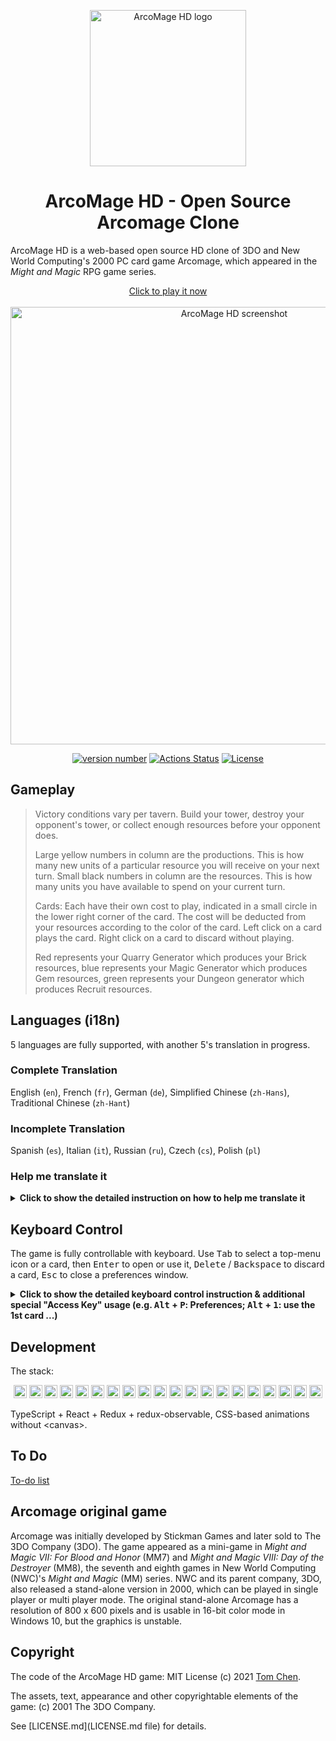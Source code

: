 <p align="center"><a href="https://arcomage.github.io/" target="_blank" rel="noopener noreferrer"><img width="250" src="https://raw.githubusercontent.com/arcomage/arcomage-hd/main/assets/logo/logo.svg" alt="ArcoMage HD logo"></a></p>

<h1 align="center">ArcoMage HD - Open Source Arcomage Clone</h1>

ArcoMage HD is a web-based open source HD clone of 3DO and New World Computing's 2000 PC card game Arcomage, which appeared in the *Might and Magic* RPG game series.

<p align="center"><a href="https://arcomage.github.io/" target="_blank" rel="noopener noreferrer">Click to play it now<br><br><img width="700" src="https://raw.githubusercontent.com/arcomage/arcomage-hd/main/assets/misc/ogimage.jpg" alt="ArcoMage HD screenshot"></a></p>

<p align="center">
  <a href="https://github.com/arcomage/arcomage-hd/"><img src="https://img.shields.io/github/package-json/v/arcomage/arcomage-hd" alt="version number"></a>
  <a href="https://github.com/arcomage/arcomage-hd/actions/workflows/test.yml"><img src="https://github.com/arcomage/arcomage-hd//workflows/Test/badge.svg" alt="Actions Status"></a>
  <a href="https://github.com/arcomage/arcomage-hd/blob/main/LICENSE.md"><img src="https://img.shields.io/badge/license-MIT-brightgreen" alt="License"></a>
</p>

## Gameplay

> Victory conditions vary per tavern. Build your tower, destroy your opponent's tower, or collect enough resources before your opponent does.
> 
> Large yellow numbers in column are the productions. This is how many new units of a particular resource you will receive on your next turn. Small black numbers in column are the resources. This is how many units you have available to spend on your current turn.
> 
> Cards: Each have their own cost to play, indicated in a small circle in the lower right corner of the card. The cost will be deducted from your resources according to the color of the card. Left click on a card plays the card. Right click on a card to discard without playing.
> 
> Red represents your Quarry Generator which produces your Brick resources, blue represents your Magic Generator which produces Gem resources, green represents your Dungeon generator which produces Recruit resources.

## Languages (i18n)

5 languages are fully supported, with another 5's translation in progress.

### Complete Translation

English (`en`), French (`fr`), German (`de`), Simplified Chinese (`zh-Hans`), Traditional Chinese (`zh-Hant`)

### Incomplete Translation

Spanish (`es`), Italian (`it`), Russian (`ru`), Czech (`cs`), Polish (`pl`)

### Help me translate it

<details><summary><strong>Click to show the detailed instruction on how to help me translate it</strong></summary>

I've actually [OCR](https://github.com/arcomage/arcomage-hd/tree/main/tools/ocr)'d the card names & descriptions in the incomplete 5 languages.

If you speak one of Spanish (`es`), Italian (`it`), Russian (`ru`), Czech (`cs`), Polish (`pl`) and want to help, please go to [tools/i18n-temp](https://github.com/arcomage/arcomage-hd/tree/main/tools/i18n-temp) folder, then:

#### Translate General Strings

In [tools/i18n-temp](https://github.com/arcomage/arcomage-hd/tree/main/tools/i18n-temp) folder, go to "**\<LANGCODE\>.ts**" file, click <kbd>Raw</kbd> button, then <kbd>Ctrl</kbd> + <kbd>S</kbd> to save the file.

Look at [en.ts](https://github.com/arcomage/arcomage-hd/blob/main/src/i18n/en.ts) to know what the strings in English are.

Translate the untranslated lines in **\<LANGCODE\>.ts** file, by changing the string on the right. For example, change `'Your Name': 'Your Name',` to `'Your Name': 'Ihr Name',`

#### Translate Card Names & Descriptions

In [tools/i18n-temp](https://github.com/arcomage/arcomage-hd/tree/main/tools/i18n-temp) folder, go to "**cards.\<LANGCODE\>.ts**" file, click <kbd>Raw</kbd> button, then <kbd>Ctrl</kbd> + <kbd>S</kbd> to save the file.

Look at [cards.en.ts](https://github.com/arcomage/arcomage-hd/blob/main/src/i18n/cards.en.ts) to know what the strings in English are.

Please also refer to [main_en_fixed.png](https://github.com/arcomage/arcomage-hd/blob/main/tools/img-processing/original/main_en_fixed.png) which is an image that includes all cards with text in English, and the same image but of your language in [tools/ocr/original](https://github.com/arcomage/arcomage-hd/tree/main/tools/ocr/original) folder.

Check and/or translate "**cards.\<LANGCODE\>.ts**" file:

```
name: '<Translated card name>',
desc: '<Translated card desciption>',
```

Now [tools/i18n-temp](https://github.com/arcomage/arcomage-hd/tree/main/tools/i18n-temp)/**cards.\<LANGCODE\>.ts** files are filled with the text I got with OCR (optical character recognition), which could be of poor quality, please delete and retranslate it if it's nonsense, or verify and modify it if it's readable.

#### Send it to me

Create a pull request if you know how to do it, or just give me the translated text on [GitHub](https://github.com/arcomage/arcomage-hd/issues/9), or on [Reddit](https://www.reddit.com/r/MightAndMagic/comments/mhfx30/arcomage_hd_i_made_a_webbased_opensource_clone_of/), or on [celestialheavens forum](https://www.celestialheavens.com/forum/10/17288), or via email.

</details>

## Keyboard Control

The game is fully controllable with keyboard. Use <kbd>Tab</kbd> to select a top-menu icon or a card, then <kbd>Enter</kbd> to open or use it, <kbd>Delete</kbd> / <kbd>Backspace</kbd> to discard a card, <kbd>Esc</kbd> to close a preferences window.

<details><summary><strong>Click to show the detailed keyboard control instruction & additional special "Access Key" usage (e.g. <kbd>Alt</kbd> + <kbd>P</kbd>: Preferences; <kbd>Alt</kbd> + <kbd>1</kbd>: use the 1st card ...)</strong></summary>

### Top Menu

Use <kbd>Tab</kbd> to select an icon, then <kbd>Enter</kbd> to open it. When the window is open, use <kbd>Esc</kbd> to close it.

Or with access key (only for opening a window):

* <kbd>Alt</kbd> + <kbd>P</kbd>: Preferences
* <kbd>Alt</kbd> + <kbd>L</kbd>: Language
* <kbd>Alt</kbd> + <kbd>V</kbd>: Volume
* <kbd>Alt</kbd> + <kbd>T</kbd>: Toggle Fullscreen
* <kbd>Alt</kbd> + <kbd>H</kbd>: Help
* <kbd>Alt</kbd> + <kbd>G</kbd>: GitHub

### Card

Use <kbd>Tab</kbd> to select a card, then <kbd>Enter</kbd> to **use** it, or <kbd>Delete</kbd> / <kbd>Backspace</kbd> to **discard** it.

Or with access key (only for using a card):

* <kbd>Alt</kbd> + <kbd>1</kbd>: Use the 1st card
* <kbd>Alt</kbd> + <kbd>2</kbd>: Use the 2nd card
* <kbd>Alt</kbd> + <kbd>3</kbd>: Use the 3rd card
* <kbd>Alt</kbd> + ...: Use the nth card

It could be other key instead of <kbd>Alt</kbd>

[The way to activate the accesskey depends on the browser and its platform](https://developer.mozilla.org/en-US/docs/Web/HTML/Global_attributes/accesskey), it's "<kbd>Alt</kbd> + key" in Chrome Windows/Linux.

</details>

## Development

The stack:

<p align="center">
<a href="https://www.typescriptlang.org/" title="Typescript"><img src="https://github.com/tomchen/stack-icons/raw/master/logos/typescript-icon.svg" alt="Typescript" width="21px" height="21px"></a>
<a href="https://reactjs.org/" title="React"><img src="https://github.com/tomchen/stack-icons/raw/master/logos/react.svg" alt="React" width="21px" height="21px"></a>
<a href="https://redux.js.org/" title="Redux"><img src="https://github.com/tomchen/stack-icons/raw/master/logos/redux.svg" alt="Redux" width="21px" height="21px"></a>
<a href="https://github.com/redux-observable/redux-observable" title="redux-observable"><img src="https://github.com/tomchen/stack-icons/raw/master/logos/redux-observable.svg" alt="redux-observable" width="21px" height="21px"></a>
<a href="https://reactivex.io/" title="ReactiveX (RxJS)"><img src="https://github.com/tomchen/stack-icons/raw/master/logos/reactivex.svg" alt="ReactiveX (RxJS)" width="21px" height="21px"></a>
<a href="https://developer.mozilla.org/en-US/docs/Web/JavaScript" title="JavaScript"><img src="https://github.com/tomchen/stack-icons/raw/master/logos/javascript.svg" alt="JavaScript" width="21px" height="21px"></a>
<a href="https://tc39.es/ecma262/" title="ECMAScript 6"><img src="https://github.com/tomchen/stack-icons/raw/master/logos/es6.svg" alt="ECMAScript 6" width="21px" height="21px"></a>
<a href="https://sass-lang.com/" title="Sass"><img src="https://github.com/tomchen/stack-icons/raw/master/logos/sass.svg" alt="Sass" width="21px" height="21px"></a>
<a href="https://tailwindcss.com/" title="Tailwind CSS"><img src="https://github.com/tomchen/stack-icons/raw/master/logos/tailwindcss-icon.svg" alt="Tailwind CSS" width="21px" height="21px"></a>
<a href="https://webpack.js.org/" title="webpack"><img src="https://github.com/tomchen/stack-icons/raw/master/logos/webpack.svg" alt="webpack" width="21px" height="21px"></a>
<a href="https://jestjs.io/" title="Jest"><img src="https://github.com/tomchen/stack-icons/raw/master/logos/jest.svg" alt="Jest" width="21px" height="21px"></a>
<a href="https://cssinjs.org/" title="JSS"><img src="https://github.com/tomchen/stack-icons/raw/master/logos/jss.svg" alt="JSS" width="21px" height="21px"></a>
<a href="https://prettier.io/" title="Prettier"><img src="https://github.com/tomchen/stack-icons/raw/master/logos/prettier.svg" alt="Prettier" width="21px" height="21px"></a>
<a href="https://eslint.org/" title="ESLint"><img src="https://github.com/tomchen/stack-icons/raw/master/logos/eslint.svg" alt="ESLint" width="21px" height="21px"></a>
<a href="https://github.com/postcss/postcss" title="PostCSS"><img src="https://github.com/tomchen/stack-icons/raw/master/logos/postcss.svg" alt="PostCSS" width="21px" height="21px"></a>
<a href="https://github.com/postcss/autoprefixer" title="Autoprefixer"><img src="https://github.com/tomchen/stack-icons/raw/master/logos/autoprefixer.svg" alt="Autoprefixer" width="21px" height="21px"></a>
<a href="https://code.visualstudio.com/" title="Visual Studio Code"><img src="https://github.com/tomchen/stack-icons/raw/master/logos/visual-studio-code.svg" alt="Visual Studio Code" width="21px" height="21px"></a>
<a href="https://yarnpkg.com/" title="Yarn"><img src="https://github.com/tomchen/stack-icons/raw/master/logos/yarn.svg" alt="Yarn" width="21px" height="21px"></a>
<a href="https://inkscape.org/" title="Inkscape"><img src="https://upload.wikimedia.org/wikipedia/commons/0/0d/Inkscape_Logo.svg" alt="Inkscape" width="21px" height="21px"></a>
<a href="https://www.adobe.com/products/illustrator.html" title="Adobe Illustrator"><img src="https://github.com/tomchen/stack-icons/raw/master/logos/adobe-illustrator.svg" alt="Adobe Illustrator" width="21px" height="21px"></a>
</p>

TypeScript + React + Redux + redux-observable, CSS-based animations without \<canvas\>.

## To Do

[To-do list](https://github.com/arcomage/arcomage-hd/projects/1)

## Arcomage original game

Arcomage was initially developed by Stickman Games and later sold to The 3DO Company (3DO). The game appeared as a mini-game in *Might and Magic VII: For Blood and Honor* (MM7) and *Might and Magic VIII: Day of the Destroyer* (MM8), the seventh and eighth games in New World Computing (NWC)'s *Might and Magic* (MM) series. NWC and its parent company, 3DO, also released a stand-alone version in 2000, which can be played in single player or multi player mode. The original stand-alone Arcomage has a resolution of 800 x 600 pixels and is usable in 16-bit color mode in Windows 10, but the graphics is unstable.

## Copyright

The code of the ArcoMage HD game: MIT License (c) 2021 [Tom Chen](https://github.com/tomchen).

The assets, text, appearance and other copyrightable elements of the game: (c) 2001 The 3DO Company.

See [LICENSE.md](LICENSE.md file) for details.
